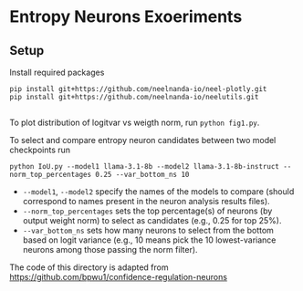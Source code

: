 # Entropy Neurons Exoeriments


## Setup

Install required packages
```
pip install git+https://github.com/neelnanda-io/neel-plotly.git
pip install git+https://github.com/neelnanda-io/neelutils.git
```

##

To plot distribution of logitvar vs weigth norm, run `python fig1.py`.

To select and compare entropy neuron candidates between two model checkpoints run
```
python IoU.py --model1 llama-3.1-8b --model2 llama-3.1-8b-instruct --norm_top_percentages 0.25 --var_bottom_ns 10
```

- `--model1`, `--model2` specify the names of the models to compare (should correspond to names present in the neuron analysis results files).
- `--norm_top_percentages` sets the top percentage(s) of neurons (by output weight norm) to select as candidates (e.g., 0.25 for top 25%).
- `--var_bottom_ns` sets how many neurons to select from the bottom based on logit variance (e.g., 10 means pick the 10 lowest-variance neurons among those passing the norm filter).


The code of this directory is adapted from https://github.com/bpwu1/confidence-regulation-neurons

